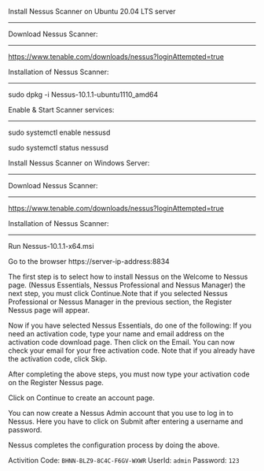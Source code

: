 Install Nessus Scanner on Ubuntu 20.04 LTS server
********************************************************************************
Download Nessus Scanner: 
************************
https://www.tenable.com/downloads/nessus?loginAttempted=true 

Installation of Nessus Scanner:
******************************
sudo dpkg -i Nessus-10.1.1-ubuntu1110_amd64

Enable & Start Scanner services:
*******************************
sudo systemctl enable nessusd

sudo systemctl status nessusd


Install Nessus Scanner on Windows Server:
****************************************************************
Download Nessus Scanner: 
************************
https://www.tenable.com/downloads/nessus?loginAttempted=true 

Installation of Nessus Scanner:
******************************
Run Nessus-10.1.1-x64.msi


Go to the browser
https://server-ip-address:8834

The first step is to select how to install Nessus on the Welcome to Nessus page. (Nessus Essentials, Nessus Professional and Nessus Manager)
the next step, you must click Continue.Note that if you selected Nessus Professional or Nessus Manager in the previous section, the Register Nessus page will appear.
 
Now if you have selected Nessus Essentials, do one of the following:
If you need an activation code, type your name and email address on the activation code download page. Then click on the Email. You can now check your email for your free activation code.
Note that if you already have the activation code, click Skip. 

After completing the above steps, you must now type your activation code on the Register Nessus page.

Click on Continue to create an account page.

You can now create a Nessus Admin account that you use to log in to Nessus. Here you have to click on Submit after entering a username and password.

Nessus completes the configuration process by doing the above.

Activition Code: `BHNN-BLZ9-8C4C-F6GV-WXWR`
UserId: `admin`
Password: `123`
